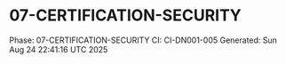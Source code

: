 # 07-CERTIFICATION-SECURITY
Phase: 07-CERTIFICATION-SECURITY
CI: CI-DN001-005
Generated: Sun Aug 24 22:41:16 UTC 2025
